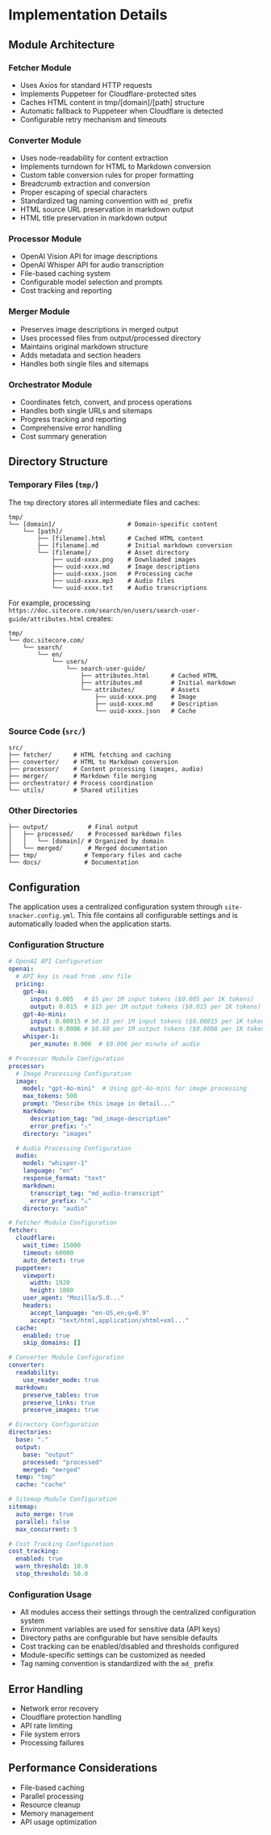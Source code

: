 # Implementation Details

## Module Architecture

### Fetcher Module
- Uses Axios for standard HTTP requests
- Implements Puppeteer for Cloudflare-protected sites
- Caches HTML content in tmp/[domain]/[path] structure
- Automatic fallback to Puppeteer when Cloudflare is detected
- Configurable retry mechanism and timeouts

### Converter Module
- Uses node-readability for content extraction
- Implements turndown for HTML to Markdown conversion
- Custom table conversion rules for proper formatting
- Breadcrumb extraction and conversion
- Proper escaping of special characters
- Standardized tag naming convention with `md_` prefix
- HTML source URL preservation in markdown output
- HTML title preservation in markdown output

### Processor Module
- OpenAI Vision API for image descriptions
- OpenAI Whisper API for audio transcription
- File-based caching system
- Configurable model selection and prompts
- Cost tracking and reporting

### Merger Module
- Preserves image descriptions in merged output
- Uses processed files from output/processed directory
- Maintains original markdown structure
- Adds metadata and section headers
- Handles both single files and sitemaps

### Orchestrator Module
- Coordinates fetch, convert, and process operations
- Handles both single URLs and sitemaps
- Progress tracking and reporting
- Comprehensive error handling
- Cost summary generation

## Directory Structure

### Temporary Files (`tmp/`)
The `tmp` directory stores all intermediate files and caches:

```
tmp/
└── [domain]/                    # Domain-specific content
    └── [path]/
        ├── [filename].html      # Cached HTML content
        ├── [filename].md        # Initial markdown conversion
        └── [filename]/          # Asset directory
            ├── uuid-xxxx.png    # Downloaded images
            ├── uuid-xxxx.md     # Image descriptions
            ├── uuid-xxxx.json   # Processing cache
            ├── uuid-xxxx.mp3    # Audio files
            └── uuid-xxxx.txt    # Audio transcriptions
```

For example, processing `https://doc.sitecore.com/search/en/users/search-user-guide/attributes.html` creates:
```text
tmp/
└── doc.sitecore.com/
    └── search/
        └── en/
            └── users/
                └── search-user-guide/
                    ├── attributes.html      # Cached HTML
                    ├── attributes.md        # Initial markdown
                    └── attributes/          # Assets
                        ├── uuid-xxxx.png    # Image
                        ├── uuid-xxxx.md     # Description
                        └── uuid-xxxx.json   # Cache
```

### Source Code (`src/`)
```
src/
├── fetcher/      # HTML fetching and caching
├── converter/    # HTML to Markdown conversion
├── processor/    # Content processing (images, audio)
├── merger/       # Markdown file merging
├── orchestrator/ # Process coordination
└── utils/        # Shared utilities
```

### Other Directories
```
├── output/           # Final output
│   ├── processed/    # Processed markdown files
│   │   └── [domain]/ # Organized by domain
│   └── merged/       # Merged documentation
├── tmp/             # Temporary files and cache
└── docs/            # Documentation
```

## Configuration
The application uses a centralized configuration system through `site-snacker.config.yml`. This file contains all configurable settings and is automatically loaded when the application starts.

### Configuration Structure
```yaml
# OpenAI API Configuration
openai:
  # API key is read from .env file
  pricing:
    gpt-4o:
      input: 0.005   # $5 per 1M input tokens ($0.005 per 1K tokens)
      output: 0.015  # $15 per 1M output tokens ($0.015 per 1K tokens)
    gpt-4o-mini:
      input: 0.00015 # $0.15 per 1M input tokens ($0.00015 per 1K tokens)
      output: 0.0006 # $0.60 per 1M output tokens ($0.0006 per 1K tokens)
    whisper-1:
      per_minute: 0.006  # $0.006 per minute of audio

# Processor Module Configuration
processor:
  # Image Processing Configuration
  image:
    model: "gpt-4o-mini"  # Using gpt-4o-mini for image processing
    max_tokens: 500
    prompt: "Describe this image in detail..."
    markdown:
      description_tag: "md_image-description"
      error_prefix: "⚠️"
    directory: "images"

  # Audio Processing Configuration
  audio:
    model: "whisper-1"
    language: "en"
    response_format: "text"
    markdown:
      transcript_tag: "md_audio-transcript"
      error_prefix: "⚠️"
    directory: "audio"

# Fetcher Module Configuration
fetcher:
  cloudflare:
    wait_time: 15000
    timeout: 60000
    auto_detect: true
  puppeteer:
    viewport:
      width: 1920
      height: 1080
    user_agent: "Mozilla/5.0..."
    headers:
      accept_language: "en-US,en;q=0.9"
      accept: "text/html,application/xhtml+xml..."
  cache:
    enabled: true
    skip_domains: []

# Converter Module Configuration
converter:
  readability:
    use_reader_mode: true
  markdown:
    preserve_tables: true
    preserve_links: true
    preserve_images: true

# Directory Configuration
directories:
  base: "."
  output:
    base: "output"
    processed: "processed"
    merged: "merged"
  temp: "tmp"
  cache: "cache"

# Sitemap Module Configuration
sitemap:
  auto_merge: true
  parallel: false
  max_concurrent: 5

# Cost Tracking Configuration
cost_tracking:
  enabled: true
  warn_threshold: 10.0
  stop_threshold: 50.0
```

### Configuration Usage
- All modules access their settings through the centralized configuration system
- Environment variables are used for sensitive data (API keys)
- Directory paths are configurable but have sensible defaults
- Cost tracking can be enabled/disabled and thresholds configured
- Module-specific settings can be customized as needed
- Tag naming convention is standardized with the `md_` prefix

## Error Handling
- Network error recovery
- Cloudflare protection handling
- API rate limiting
- File system errors
- Processing failures

## Performance Considerations
- File-based caching
- Parallel processing
- Resource cleanup
- Memory management
- API usage optimization